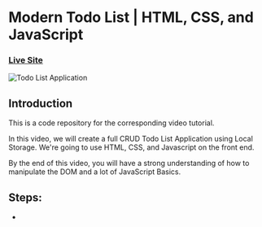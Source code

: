 # Modern Todo List | HTML, CSS, and JavaScript

### [Live Site](https://noel-garces08.github.io/TodoList/)

![Todo List Application](https://i.imgur.com/0SLL32U.png)

## Introduction
This is a code repository for the corresponding video tutorial. 

In this video, we will create a full CRUD Todo List Application using Local Storage. We're going to use HTML, CSS, and Javascript on the front end.

By the end of this video, you will have a strong understanding of how to manipulate the DOM and a lot of JavaScript Basics.

## Steps:
 - 

